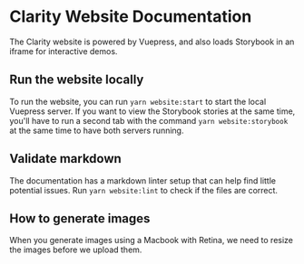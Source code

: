 # Clarity Website Documentation

The Clarity website is powered by Vuepress, and also loads Storybook in an iframe for interactive demos.

## Run the website locally

To run the website, you can run `yarn website:start` to start the local Vuepress server. If you want to view the Storybook stories at the same time, you'll have to run a second tab with the command `yarn website:storybook` at the same time to have both servers running.

## Validate markdown

The documentation has a markdown linter setup that can help find little potential issues. Run `yarn website:lint` to check if the files are correct.

## How to generate images

When you generate images using a Macbook with Retina, we need to resize the images before we upload them.
